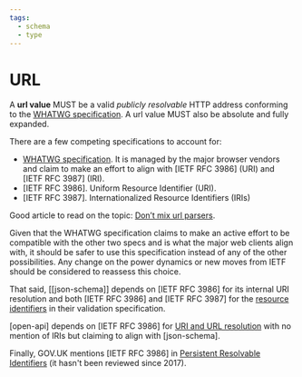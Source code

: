 ```yaml
---
tags:
  - schema
  - type
---
```

# URL

A **url value** MUST be a valid _publicly resolvable_ HTTP address conforming to the [WHATWG specification]. A url value MUST also be absolute and fully expanded.

There are a few competing specifications to account for:

- [WHATWG specification]. It is managed by the major browser vendors and claim to make an effort to align with [IETF RFC 3986] (URI) and [IETF RFC 3987] (IRI).
- [IETF RFC 3986]. Uniform Resource Identifier (URI).
- [IETF RFC 3987]. Internationalized Resource Identifiers (IRIs)

Good article to read on the topic: [Don’t mix url parsers](https://daniel.haxx.se/blog/2022/01/10/dont-mix-url-parsers/).

Given that the WHATWG specification claims to make an active effort to be compatible with the other two specs and is what the major web clients align with, it should be safer to use this specification instead of any of the other possibilities. Any change on the power dynamics or new moves from IETF should be considered to reassess this choice.

That said, [[json-schema]] depends on [IETF RFC 3986] for its internal URI resolution and both [IETF RFC 3986] and [IETF RFC 3987] for the [resource identifiers](http://json-schema.org/draft/2020-12/json-schema-validation.html#rfc.section.7.3.5) in their validation specification.

[open-api] depends on [IETF RFC 3986] for [URI and URL resolution](https://spec.openapis.org/oas/latest.html#relative-references-in-uris) with no mention of IRIs but claiming to align with [json-schema].

Finally, GOV.UK mentions [IETF RFC 3986] in [Persistent Resolvable Identifiers](https://www.gov.uk/government/publications/open-standards-for-government/persistent-resolvable-identifiers) (it hasn't been reviewed since 2017).


[WHATWG specification]: https://url.spec.whatwg.org/
[IETF FC 3986]: https://datatracker.ietf.org/doc/html/rfc3986/
[IETF FC 3987]: https://datatracker.ietf.org/doc/html/rfc3987/